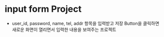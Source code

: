 # input form Project

* user_id, password, name, tel, addr 항목을 입력받고
저장 Button을 클릭하면 새로운 화면이 열리면서 입력한 내용을 보여주는 프로젝트